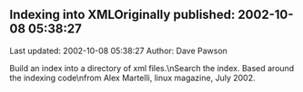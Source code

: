 ## Indexing into XMLOriginally published: 2002-10-08 05:38:27 
Last updated: 2002-10-08 05:38:27 
Author: Dave Pawson 
 
Build an index into a directory of xml files.\nSearch the index. Based around the indexing code\nfrom Alex Martelli, linux magazine, July 2002.